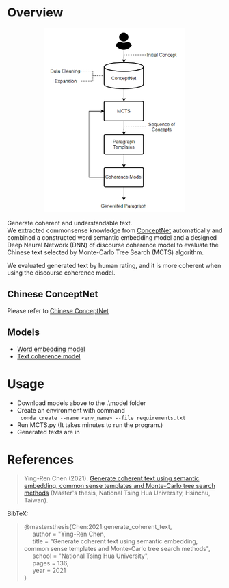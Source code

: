 # Overview

<p align="center">
  <img width="330" height="430" src="./System_overview.png">
</p>

Generate coherent and understandable text.  
We extracted commonsense knowledge from [ConceptNet](https://conceptnet.io/) automatically and combined a constructed word semantic embedding model and a designed Deep Neural Network (DNN) of discourse coherence model to evaluate the Chinese text selected by Monte-Carlo Tree Search (MCTS) algorithm.  

We evaluated generated text by human rating, and it is more coherent when using the discourse coherence model.

## Chinese ConceptNet
Please refer to [Chinese ConceptNet](https://github.com/play0137/Chinese_ConceptNet)

## Models
- [Word embedding model](https://github.com/play0137/Traditional_Chinese_word_embedding#chinese-word-embeddings)
- [Text coherence model](https://mega.nz/file/vcAXzByB#qjZLRfwJ523rTlYvdY-h_gIFsk0hKzJNuiqHrBJDSx0)

# Usage

- Download models above to the .\model folder
- Create an environment with command  
  <code> conda create --name <env_name> --file requirements.txt </code>
- Run MCTS.py (It takes minutes to run the program.)
- Generated texts are in 

# References
  
> Ying-Ren Chen (2021). [Generate coherent text using semantic embedding, common sense templates and Monte-Carlo tree search methods](https://etd.lib.nctu.edu.tw/cgi-bin/gs32/hugsweb.cgi?o=dnthucdr&s=id=%22G021040625840%22.&searchmode=basic) (Master's thesis, National Tsing Hua University, Hsinchu, Taiwan).  

BibTeX:  
> @mastersthesis{Chen:2021:generate_coherent_text,  
&nbsp;&nbsp;&nbsp;&nbsp; author = "Ying-Ren Chen,  
&nbsp;&nbsp;&nbsp;&nbsp; title = "Generate coherent text using semantic embedding, common sense templates and Monte-Carlo tree search methods",  
&nbsp;&nbsp;&nbsp;&nbsp; school = "National Tsing Hua University",  
&nbsp;&nbsp;&nbsp;&nbsp; pages = 136,  
&nbsp;&nbsp;&nbsp;&nbsp; year = 2021  
}  
